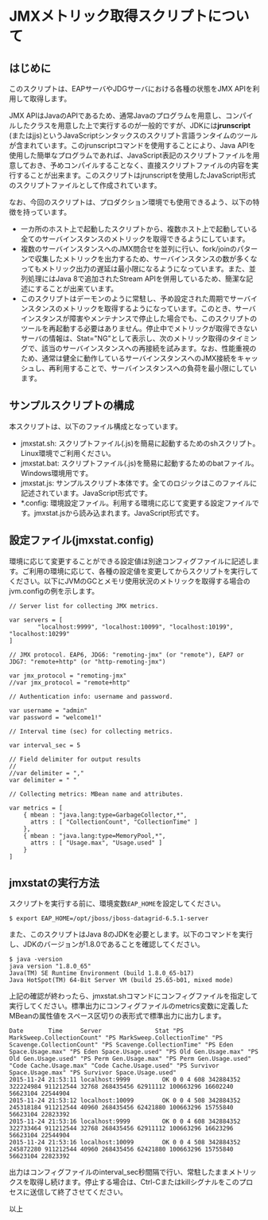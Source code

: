 # JMXメトリック取得スクリプトについて

## はじめに

このスクリプトは、EAPサーバやJDGサーバにおける各種の状態をJMX APIを利用して取得します。

JMX APIはJavaのAPIであるため、通常Javaのプログラムを用意し、コンパイルしたクラスを用意した上で実行するのが一般的ですが、JDKには**jrunscript** (またはjjs)というJavaScriptシンタックスのスクリプト言語ランタイムのツールが含まれています。このjrunscriptコマンドを使用することにより、Java APIを使用した簡単なプログラムであれば、JavaScript表記のスクリプトファイルを用意しておき、予めコンパイルすることなく、直接スクリプトファイルの内容を実行することが出来ます。このスクリプトはjrunscriptを使用したJavaScript形式のスクリプトファイルとして作成されています。

なお、今回のスクリプトは、プロダクション環境でも使用できるよう、以下の特徴を持っています。

* 一カ所のホスト上で起動したスクリプトから、複数ホスト上で起動している全てのサーバインスタンスのメトリックを取得できるようにしています。
* 複数のサーバインスタンスへのJMX問合せを並列に行い、fork/joinのパターンで収集したメトリックを出力するため、サーバインスタンスの数が多くなってもメトリック出力の遅延は最小限になるようになっています。また、並列処理にはJava 8で追加されたStream APIを併用しているため、簡潔な記述にすることが出来ています。
* このスクリプトはデーモンのように常駐し、予め設定された周期でサーバインスタンスのメトリックを取得するようになっています。このとき、サーバインスタンスが障害やメンテナンスで停止した場合でも、このスクリプトのツールを再起動する必要はありません。停止中でメトリックが取得できないサーバの情報は、Stat="NG"として表示し、次のメトリック取得のタイミングで、該当のサーバインスタンスへの再接続を試みます。なお、性能重視のため、通常は健全に動作しているサーバインスタンスへのJMX接続をキャッシュし、再利用することで、サーバインスタンスへの負荷を最小限にしています。

## サンプルスクリプトの構成

本スクリプトは、以下のファイル構成となっています。

* jmxstat.sh: スクリプトファイル(.js)を簡易に起動するためのshスクリプト。Linux環境でご利用ください。
* jmxstat.bat: スクリプトファイル(.js)を簡易に起動するためのbatファイル。Windows環境用です。
* jmxstat.js: サンプルスクリプト本体です。全てのロジックはこのファイルに記述されています。JavaScript形式です。
* *.config: 環境設定ファイル。利用する環境に応じて変更する設定ファイルです。jmxstat.jsから読み込まれます。JavaScript形式です。

## 設定ファイル(jmxstat.config)

環境に応じて変更することができる設定値は別途コンフィグファイルに記述します。ご利用の環境に応じて、各種の設定値を変更してからスクリプトを実行してください。以下にJVMのGCとメモリ使用状況のメトリックを取得する場合のjvm.configの例を示します。

~~~
// Server list for collecting JMX metrics.

var servers = [
        "localhost:9999", "localhost:10099", "localhost:10199", "localhost:10299"
]

// JMX protocol. EAP6, JDG6: "remoting-jmx" (or "remote"), EAP7 or JDG7: "remote+http" (or "http-remoting-jmx")

var jmx_protocol = "remoting-jmx"
//var jmx_protocol = "remote+http"

// Authentication info: username and password.

var username = "admin"
var password = "welcome1!"

// Interval time (sec) for collecting metrics.

var interval_sec = 5

// Field delimiter for output results
//
//var delimiter = ","
var delimiter = " "

// Collecting metrics: MBean name and attributes.

var metrics = [
    { mbean : "java.lang:type=GarbageCollector,*",
      attrs : [ "CollectionCount", "CollectionTime" ]
    },
    { mbean : "java.lang:type=MemoryPool,*",
      attrs : [ "Usage.max", "Usage.used" ]
    }
]
~~~

## jmxstatの実行方法

スクリプトを実行する前に、環境変数`EAP_HOME`を設定してください。

~~~
$ export EAP_HOME=/opt/jboss/jboss-datagrid-6.5.1-server
~~~

また、このスクリプトはJava 8のJDKを必要とします。以下のコマンドを実行し、JDKのバージョンが1.8.0であることを確認してください。

~~~
$ java -version
java version "1.8.0_65"
Java(TM) SE Runtime Environment (build 1.8.0_65-b17)
Java HotSpot(TM) 64-Bit Server VM (build 25.65-b01, mixed mode)
~~~

上記の確認が終わったら、jmxstat.shコマンドにコンフィグファイルを指定して実行してください。標準出力にコンフィグファイルのmetrics変数に定義したMBeanの属性値をスペース区切りの表形式で標準出力に出力します。

~~~
Date       Time     Server               Stat "PS MarkSweep.CollectionCount" "PS MarkSweep.CollectionTime" "PS Scavenge.CollectionCount" "PS Scavenge.CollectionTime" "PS Eden Space.Usage.max" "PS Eden Space.Usage.used" "PS Old Gen.Usage.max" "PS Old Gen.Usage.used" "PS Perm Gen.Usage.max" "PS Perm Gen.Usage.used" "Code Cache.Usage.max" "Code Cache.Usage.used" "PS Survivor Space.Usage.max" "PS Survivor Space.Usage.used"
2015-11-24 21:53:11 localhost:9999         OK 0 0 4 608 342884352 322224984 911212544 32768 268435456 62911112 100663296 16602240 56623104 22544904
2015-11-24 21:53:12 localhost:10099        OK 0 0 4 508 342884352 245318184 911212544 40960 268435456 62421880 100663296 15755840 56623104 22823392
2015-11-24 21:53:16 localhost:9999         OK 0 0 4 608 342884352 322733464 911212544 32768 268435456 62911112 100663296 16623296 56623104 22544904
2015-11-24 21:53:16 localhost:10099        OK 0 0 4 508 342884352 245872280 911212544 40960 268435456 62421880 100663296 15755840 56623104 22823392
~~~

出力はコンフィグファイルのinterval_sec秒間隔で行い、常駐したままメトリックスを取得し続けます。停止する場合は、Ctrl-Cまたはkillシグナルをこのプロセスに送信して終了させてください。

以上